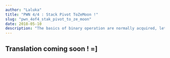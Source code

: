 ```yaml
---
author: "Laluka"
title: "PWN 4/4 : Stack Pivot ToZeMoon !"
slug: "pwn_4of4_stak_pivot_to_ze_moon"
date: 2018-05-10
description: "The basics of binary operation are normally acquired, let's go for a practical operation with a stack pivot!"
---
```


## Translation coming soon ! =]
